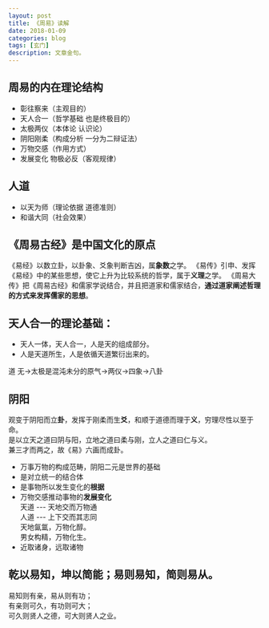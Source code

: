 ```yaml
---
layout: post
title: 《周易》读解
date: 2018-01-09
categories: blog
tags: [玄门]
description: 文章金句。
---
```


## 周易的内在理论结构
- 彰往察来（主观目的）
- 天人合一（哲学基础 也是终极目的）
- 太极两仪（本体论 认识论）
- 阴阳刚柔（构成分析  一分为二辩证法）
- 万物交感（作用方式）
- 发展变化 物极必反（客观规律）

## 人道
- 以天为师（理论依据 道德准则）
- 和谐大同（社会效果）

## 《周易古经》是中国文化的原点
《易经》以数立卦，以卦象、爻象判断吉凶，属**象数**之学。
《易传》引申、发挥《易经》中的某些思想，使它上升为比较系统的哲学，属于**义理**之学。
《周易大传》把《周易古经》和儒家学说结合，并且把道家和儒家结合，**通过道家阐述哲理的方式来发挥儒家的思想**。

## 天人合一的理论基础：
- 天人一体，天人合一，人是天的组成部分。
- 人是天道所生，人是依循天道繁衍出来的。

道 无→太极是混沌未分的原气→两仪→四象→八卦

## 阴阳 
观变于阴阳而立**卦**，发挥于刚柔而生**爻**，和顺于道德而理于**义**，穷理尽性以至于命。<br>
是以立天之道曰阴与阳，立地之道曰柔与刚，立人之道曰仁与义。<br>
兼三才而两之，故《易》六画而成卦。<br>
- 万事万物的构成范畴，阴阳二元是世界的基础
- 是对立统一的结合体
- 是事物所以发生变化的**根据**
- 万物交感推动事物的**发展变化**<br>
天道 --- 天地交而万物通<br>
人道 --- 上下交而其志同<br>
天地氤氲，万物化醇。<br>
男女构精，万物化生。
- 近取诸身，远取诸物

## 乾以易知，坤以简能；易则易知，简则易从。
易知则有亲，易从则有功；<br>
有亲则可久，有功则可大；<br>
可久则贤人之德，可大则贤人之业。<br>








